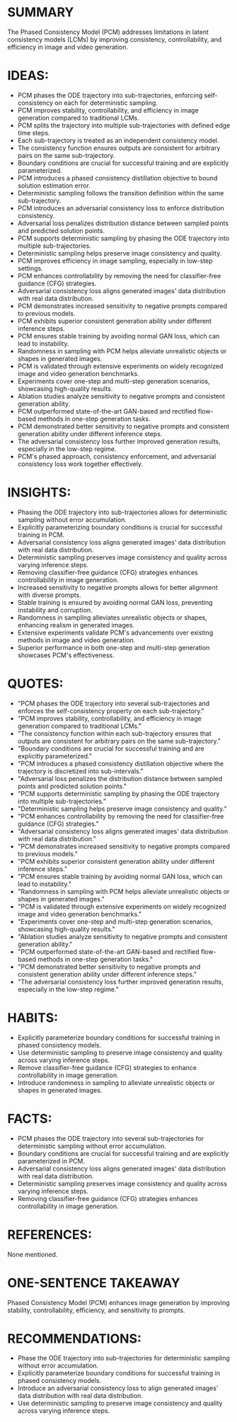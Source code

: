 # SUMMARY
The Phased Consistency Model (PCM) addresses limitations in latent consistency models (LCMs) by improving consistency, controllability, and efficiency in image and video generation.

# IDEAS:
- PCM phases the ODE trajectory into sub-trajectories, enforcing self-consistency on each for deterministic sampling.
- PCM improves stability, controllability, and efficiency in image generation compared to traditional LCMs.
- PCM splits the trajectory into multiple sub-trajectories with defined edge time steps.
- Each sub-trajectory is treated as an independent consistency model.
- The consistency function ensures outputs are consistent for arbitrary pairs on the same sub-trajectory.
- Boundary conditions are crucial for successful training and are explicitly parameterized.
- PCM introduces a phased consistency distillation objective to bound solution estimation error.
- Deterministic sampling follows the transition definition within the same sub-trajectory.
- PCM introduces an adversarial consistency loss to enforce distribution consistency.
- Adversarial loss penalizes distribution distance between sampled points and predicted solution points.
- PCM supports deterministic sampling by phasing the ODE trajectory into multiple sub-trajectories.
- Deterministic sampling helps preserve image consistency and quality.
- PCM improves efficiency in image sampling, especially in low-step settings.
- PCM enhances controllability by removing the need for classifier-free guidance (CFG) strategies.
- Adversarial consistency loss aligns generated images' data distribution with real data distribution.
- PCM demonstrates increased sensitivity to negative prompts compared to previous models.
- PCM exhibits superior consistent generation ability under different inference steps.
- PCM ensures stable training by avoiding normal GAN loss, which can lead to instability.
- Randomness in sampling with PCM helps alleviate unrealistic objects or shapes in generated images.
- PCM is validated through extensive experiments on widely recognized image and video generation benchmarks.
- Experiments cover one-step and multi-step generation scenarios, showcasing high-quality results.
- Ablation studies analyze sensitivity to negative prompts and consistent generation ability.
- PCM outperformed state-of-the-art GAN-based and rectified flow-based methods in one-step generation tasks.
- PCM demonstrated better sensitivity to negative prompts and consistent generation ability under different inference steps.
- The adversarial consistency loss further improved generation results, especially in the low-step regime.
- PCM's phased approach, consistency enforcement, and adversarial consistency loss work together effectively.

# INSIGHTS:
- Phasing the ODE trajectory into sub-trajectories allows for deterministic sampling without error accumulation.
- Explicitly parameterizing boundary conditions is crucial for successful training in PCM.
- Adversarial consistency loss aligns generated images' data distribution with real data distribution.
- Deterministic sampling preserves image consistency and quality across varying inference steps.
- Removing classifier-free guidance (CFG) strategies enhances controllability in image generation.
- Increased sensitivity to negative prompts allows for better alignment with diverse prompts.
- Stable training is ensured by avoiding normal GAN loss, preventing instability and corruption.
- Randomness in sampling alleviates unrealistic objects or shapes, enhancing realism in generated images.
- Extensive experiments validate PCM's advancements over existing methods in image and video generation.
- Superior performance in both one-step and multi-step generation showcases PCM's effectiveness.

# QUOTES:
- "PCM phases the ODE trajectory into several sub-trajectories and enforces the self-consistency property on each sub-trajectory."
- "PCM improves stability, controllability, and efficiency in image generation compared to traditional LCMs."
- "The consistency function within each sub-trajectory ensures that outputs are consistent for arbitrary pairs on the same sub-trajectory."
- "Boundary conditions are crucial for successful training and are explicitly parameterized."
- "PCM introduces a phased consistency distillation objective where the trajectory is discretized into sub-intervals."
- "Adversarial loss penalizes the distribution distance between sampled points and predicted solution points."
- "PCM supports deterministic sampling by phasing the ODE trajectory into multiple sub-trajectories."
- "Deterministic sampling helps preserve image consistency and quality."
- "PCM enhances controllability by removing the need for classifier-free guidance (CFG) strategies."
- "Adversarial consistency loss aligns generated images' data distribution with real data distribution."
- "PCM demonstrates increased sensitivity to negative prompts compared to previous models."
- "PCM exhibits superior consistent generation ability under different inference steps."
- "PCM ensures stable training by avoiding normal GAN loss, which can lead to instability."
- "Randomness in sampling with PCM helps alleviate unrealistic objects or shapes in generated images."
- "PCM is validated through extensive experiments on widely recognized image and video generation benchmarks."
- "Experiments cover one-step and multi-step generation scenarios, showcasing high-quality results."
- "Ablation studies analyze sensitivity to negative prompts and consistent generation ability."
- "PCM outperformed state-of-the-art GAN-based and rectified flow-based methods in one-step generation tasks."
- "PCM demonstrated better sensitivity to negative prompts and consistent generation ability under different inference steps."
- "The adversarial consistency loss further improved generation results, especially in the low-step regime."

# HABITS:
- Explicitly parameterize boundary conditions for successful training in phased consistency models.
- Use deterministic sampling to preserve image consistency and quality across varying inference steps.
- Remove classifier-free guidance (CFG) strategies to enhance controllability in image generation.
- Introduce randomness in sampling to alleviate unrealistic objects or shapes in generated images.

# FACTS:
- PCM phases the ODE trajectory into several sub-trajectories for deterministic sampling without error accumulation.
- Boundary conditions are crucial for successful training and are explicitly parameterized in PCM.
- Adversarial consistency loss aligns generated images' data distribution with real data distribution.
- Deterministic sampling preserves image consistency and quality across varying inference steps.
- Removing classifier-free guidance (CFG) strategies enhances controllability in image generation.

# REFERENCES:
None mentioned.

# ONE-SENTENCE TAKEAWAY
Phased Consistency Model (PCM) enhances image generation by improving stability, controllability, efficiency, and sensitivity to prompts.

# RECOMMENDATIONS:
- Phase the ODE trajectory into sub-trajectories for deterministic sampling without error accumulation.
- Explicitly parameterize boundary conditions for successful training in phased consistency models.
- Introduce an adversarial consistency loss to align generated images' data distribution with real data distribution.
- Use deterministic sampling to preserve image consistency and quality across varying inference steps.